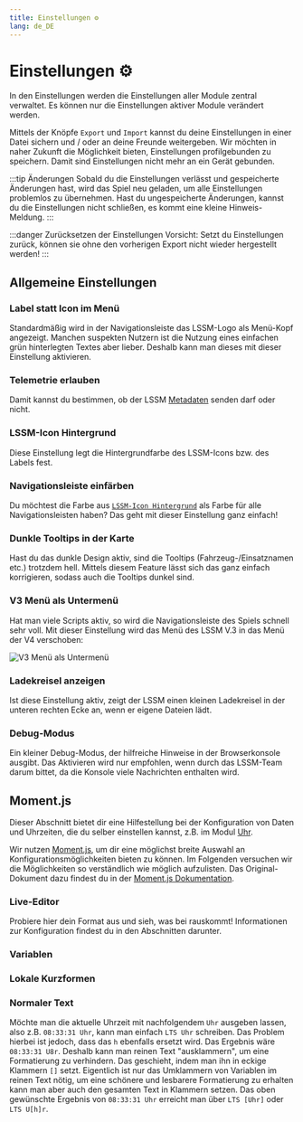 ```yaml
---
title: Einstellungen ⚙️
lang: de_DE
---
```


# Einstellungen :gear:

In den Einstellungen werden die Einstellungen aller Module zentral verwaltet. Es können nur die Einstellungen aktiver
Module verändert werden.

Mittels der Knöpfe `Export` und `Import` kannst du deine Einstellungen in einer Datei sichern und / oder an deine
Freunde weitergeben.
Wir möchten in naher Zukunft die Möglichkeit bieten, Einstellungen profilgebunden zu speichern. Damit sind Einstellungen
nicht mehr an ein Gerät gebunden.

:::tip Änderungen
Sobald du die Einstellungen verlässt und gespeicherte Änderungen hast, wird das Spiel neu geladen, um alle Einstellungen
problemlos zu übernehmen.
Hast du ungespeicherte Änderungen, kannst du die Einstellungen nicht schließen, es kommt eine kleine Hinweis-Meldung.
:::

:::danger Zurücksetzen der Einstellungen
Vorsicht: Setzt du Einstellungen zurück, können sie ohne den vorherigen Export nicht wieder hergestellt werden!
:::

## Allgemeine Einstellungen

### Label statt Icon im Menü

Standardmäßig wird in der Navigationsleiste das LSSM-Logo als Menü-Kopf angezeigt. Manchen suspekten Nutzern ist die
Nutzung eines einfachen grün hinterlegten Textes aber lieber. Deshalb kann man dieses mit dieser Einstellung aktivieren.

### Telemetrie erlauben

Damit kannst du bestimmen, ob der LSSM [Metadaten][docs.metadata] senden darf oder nicht.

### LSSM-Icon Hintergrund

Diese Einstellung legt die Hintergrundfarbe des LSSM-Icons bzw. des Labels fest.

### Navigationsleiste einfärben

Du möchtest die Farbe aus [`LSSM-Icon Hintergrund`](#lssm-icon-hintergrund) als Farbe für alle Navigationsleisten haben?
Das geht mit dieser Einstellung ganz einfach!

### Dunkle Tooltips in der Karte

Hast du das dunkle Design aktiv, sind die Tooltips (Fahrzeug-/Einsatznamen etc.) trotzdem hell. Mittels diesem Feature
lässt sich das ganz einfach korrigieren, sodass auch die Tooltips dunkel sind.

### V3 Menü als Untermenü

Hat man viele Scripts aktiv, so wird die Navigationsleiste des Spiels schnell sehr voll. Mit dieser Einstellung wird das
Menü des LSSM V.3 in das Menü der V4 verschoben:

![V3 Menü als Untermenü](/img/de_DE/v3submenu.png)

### Ladekreisel anzeigen

Ist diese Einstellung aktiv, zeigt der LSSM einen kleinen Ladekreisel in der unteren rechten Ecke an, wenn er eigene
Dateien lädt.

### Debug-Modus

Ein kleiner Debug-Modus, der hilfreiche Hinweise in der Browserkonsole ausgibt. Das Aktivieren wird nur empfohlen, wenn
durch das LSSM-Team darum bittet, da die Konsole viele Nachrichten enthalten wird.

## Moment.js

Dieser Abschnitt bietet dir eine Hilfestellung bei der Konfiguration von Daten und Uhrzeiten, die du selber einstellen
kannst, z.B. im Modul [Uhr](modules/clock.md).

Wir nutzen [Moment.js](https://momentjs.com/), um dir eine möglichst breite Auswahl an Konfigurationsmöglichkeiten
bieten zu können.
Im Folgenden versuchen wir die Möglichkeiten so verständlich wie möglich aufzulisten. Das Original-Dokument dazu findest
du in der [Moment.js Dokumentation](https://momentjscom.readthedocs.io/en/latest/moment/04-displaying/01-format/).

### Live-Editor

Probiere hier dein Format aus und sieh, was bei rauskommt! Informationen zur Konfiguration findest du in den Abschnitten
darunter.

<momentjs-preview/>

### Variablen

<momentjs-variables/>

### Lokale Kurzformen

<momentjs-shorts/>

### Normaler Text

Möchte man die aktuelle Uhrzeit mit nachfolgendem `Uhr` ausgeben lassen, also z.B. `08:33:31 Uhr`, kann man
einfach `LTS Uhr` schreiben. Das Problem hierbei ist jedoch, dass das `h` ebenfalls ersetzt wird. Das Ergebnis
wäre `08:33:31 U8r`.
Deshalb kann man reinen Text "ausklammern", um eine Formatierung zu verhindern. Das geschieht, indem man ihn in eckige
Klammern `[]` setzt. Eigentlich ist nur das Umklammern von Variablen im reinen Text nötig, um eine schönere und
lesbarere Formatierung zu erhalten kann man aber auch den gesamten Text in Klammern setzen.
Das oben gewünschte Ergebnis von `08:33:31 Uhr` erreicht man über `LTS [Uhr]` oder `LTS U[h]r`. 

<!-- ==START_FOOTER== Do NOT edit anything below this line! Any edits will be removed as content is auto generated! -->
[lssm.status]: https://status.lss-manager.de/
[lssm.discord]: https://discord.gg/RcTNjpB
[lssm.userscript]: https://v4.lss-manager.de/lssm-v4.user.js
[lssm.donations]: https://donate.lss-manager.de/
[docs]: https://docs.lss-manager.de/
[docs.apps]: /de_DE/apps.md
[docs.appstore]: /de_DE/appstore.md
[docs.bugs]: /de_DE/bugs.md
[docs.error_report]: /de_DE/error_report.md
[docs.faq]: /de_DE/faq.md
[docs.metadata]: /de_DE/metadata.md
[docs.other]: /de_DE/other.md
[docs.settings]: /de_DE/settings.md
[docs.suggestions]: /de_DE/suggestions.md
[docs.support]: /de_DE/support.md
[games.self]: https://leitstellenspiel.de
[tampermonkey]: https://tampermonkey.net/
[github]: https://github.com/LSS-Manager/LSSM-V.4
[github.issues]: https://github.com/LSS-Manager/LSSM-V.4/issues
[github.issues.open]: https://github.com/LSS-Manager/LSSM-V.4/issues?q=is%3Aissue+is%3Aopen+label%3Abug